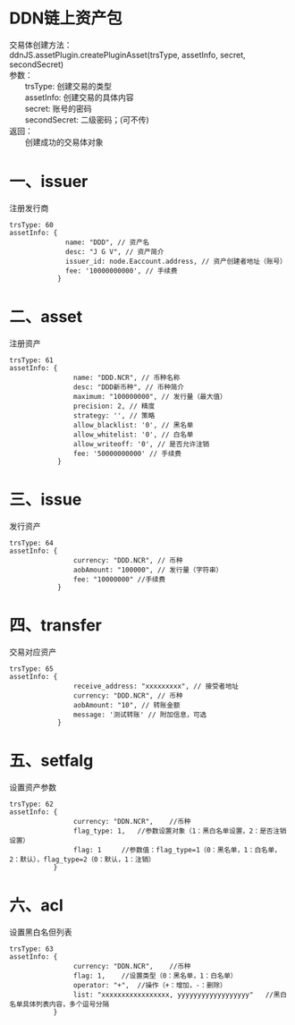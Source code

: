 DDN链上资产包
===

交易体创建方法：<br/>
ddnJS.assetPlugin.createPluginAsset(trsType, assetInfo, secret, secondSecret)<br/>
参数：<br/>
&emsp;&emsp;trsType: 创建交易的类型<br/>
&emsp;&emsp;assetInfo: 创建交易的具体内容<br/>
&emsp;&emsp;secret: 账号的密码<br/>
&emsp;&emsp;secondSecret: 二级密码；(可不传)<br/>
返回：<br/>
&emsp;&emsp;创建成功的交易体对象<br/>

一、issuer
====  
注册发行商
```
trsType: 60
assetInfo: {  
              name: "DDD", // 资产名
              desc: "J G V", // 资产简介
              issuer_id: node.Eaccount.address, // 资产创建者地址（账号）
              fee: '10000000000', // 手续费
            }  
```

二、asset
====  
注册资产
```
trsType: 61
assetInfo: {  
                name: "DDD.NCR", // 币种名称
                desc: "DDD新币种", // 币种简介
                maximum: "100000000", // 发行量（最大值）
                precision: 2, // 精度
                strategy: '', // 策略
                allow_blacklist: '0', // 黑名单
                allow_whitelist: '0', // 白名单
                allow_writeoff: '0', // 是否允许注销
                fee: '50000000000' // 手续费
            }  
```

三、issue
====  
发行资产
```
trsType: 64
assetInfo: {  
                currency: "DDD.NCR", // 币种
                aobAmount: "100000", // 发行量（字符串）
                fee: "10000000" //手续费
            }
```

四、transfer
====  
交易对应资产
```
trsType: 65
assetInfo: {  
                receive_address: "xxxxxxxxx", // 接受者地址
                currency: "DDD.NCR", // 币种
                aobAmount: "10", // 转账金额
                message: '测试转账' // 附加信息，可选
            }
```

五、setfalg
===
设置资产参数
```
trsType: 62
assetInfo: {
                currency: "DDN.NCR",    //币种
                flag_type: 1,   //参数设置对象（1：黑白名单设置，2：是否注销设置）
                flag: 1     //参数值：flag_type=1（0：黑名单，1：白名单，2：默认），flag_type=2（0：默认，1：注销）
           }
```

六、acl
===
设置黑白名但列表
```
trsType: 63
assetInfo: {
                currency: "DDN.NCR",    //币种
                flag: 1,    //设置类型（0：黑名单，1：白名单）
                operator: "+",  //操作（+：增加，-：删除）
                list: "xxxxxxxxxxxxxxxxx, yyyyyyyyyyyyyyyyyy"   //黑白名单具体列表内容，多个逗号分隔
           }
```